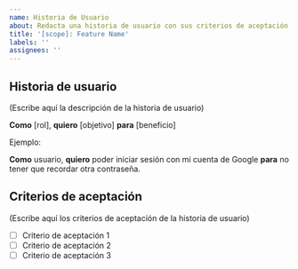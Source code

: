 ```yaml
---
name: Historia de Usuario
about: Redacta una historia de usuario con sus criterios de aceptación
title: '[scope]: Feature Name'
labels: ''
assignees: ''
---
```


## Historia de usuario

(Escribe aquí la descripción de la historia de usuario)

**Como** [rol], **quiero** [objetivo] **para** [beneficio]

Ejemplo:

**Como** usuario, **quiero** poder iniciar sesión con mi cuenta de Google **para** no tener que recordar otra contraseña.

## Criterios de aceptación

(Escribe aquí los criterios de aceptación de la historia de usuario)

- [ ] Criterio de aceptación 1
- [ ] Criterio de aceptación 2
- [ ] Criterio de aceptación 3